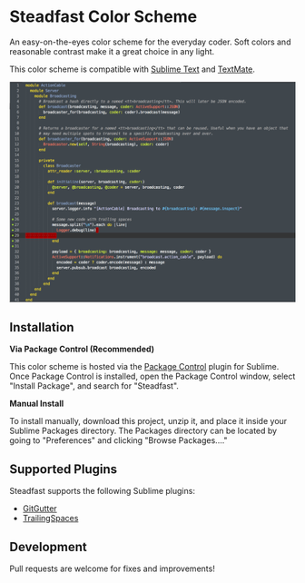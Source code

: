 # Steadfast Color Scheme

An easy-on-the-eyes color scheme for the everyday coder. Soft colors and reasonable contrast make it a great choice in any light.

This color scheme is compatible with [Sublime Text](http://www.sublimetext.com) and [TextMate](http://macromates.com).

![View an Example](https://github.com/serogers/steadfast_color_scheme/blob/master/examples/ruby/example2.png)

## Installation

**Via Package Control (Recommended)**

This color scheme is hosted via the [Package Control](https://packagecontrol.io) plugin for Sublime. Once Package Control is installed, open the Package Control window, select "Install Package", and search for "Steadfast".

**Manual Install**

To install manually, download this project, unzip it, and place it inside your Sublime Packages directory. The Packages directory can be located by going to "Preferences" and clicking "Browse Packages...."


## Supported Plugins

Steadfast supports the following Sublime plugins:

* [GitGutter](https://github.com/jisaacks/GitGutter)
* [TrailingSpaces](https://github.com/SublimeText/TrailingSpaces)

## Development

Pull requests are welcome for fixes and improvements!